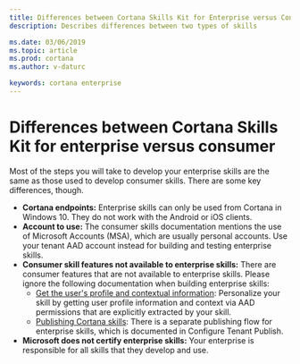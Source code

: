 ```yaml
---
title: Differences between Cortana Skills Kit for Enterprise versus Consumer
description: Describes differences between two types of skills

ms.date: 03/06/2019
ms.topic: article
ms.prod: cortana
ms.author: v-daturc

keywords: cortana enterprise
---  
```


# Differences between Cortana Skills Kit for enterprise versus consumer

Most of the steps you will take to develop your enterprise skills are the same as those used to develop consumer skills. There are some key differences, though.

- **Cortana endpoints:** Enterprise skills can only be used from Cortana in Windows 10. They do not work with the Android or iOS clients.
- **Account to use:** The consumer skills documentation mentions the use of Microsoft Accounts (MSA), which are usually personal accounts. Use your tenant AAD account instead for building and testing enterprise skills.
- **Consumer skill features not available to enterprise skills:** There are consumer features that are not available to enterprise skills. Please ignore the following documentation when building enterprise skills:
    - [Get the user's profile and contextual information](https://docs.microsoft.com/en-us/cortana/skills/get-user-profile-context): Personalize your skill by getting user profile information and context via AAD permissions that are explicitly extracted by your skill. <!-- Reference in enterprise docs? -->
    - [Publishing Cortana skills](https://docs.microsoft.com/en-us/cortana/skills/publish-skill): There is a separate publishing flow for enterprise skills, which is documented in Configure Tenant Publish. <!-- add link file when created -->
- **Microsoft does not certify enterprise skills:** Your enterprise is responsible for all skills that they develop and use.
